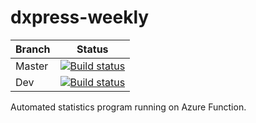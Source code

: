 # dxpress-weekly

Branch | Status
------ | ------
Master | [![Build status](https://ci.appveyor.com/api/projects/status/github/DXPRESS-ECNU/dxpress-weekly?branch=master&svg=true)](https://ci.appveyor.com/project/qcmiao1998/dxpress-weekly?branch=master)
Dev | [![Build status](https://ci.appveyor.com/api/projects/status/github/DXPRESS-ECNU/dxpress-weekly?branch=dev&svg=true)](https://ci.appveyor.com/project/qcmiao1998/dxpress-weekly?branch=dev)

Automated statistics program running on Azure Function.

